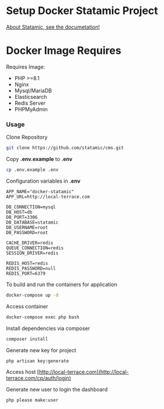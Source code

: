 # Setup Docker Statamic Project
[About Statamic, see the documetation!](https://statamic.dev/)

# Docker Image Requires
Requires Image:
- PHP >=8.1
- Nginx
- Mysql/MariaDB
- Elasticsearch
- Redis Server
- PHPMyAdmin

### Usage
Clone Repository
```sh
git clone https://github.com/statamic/cms.git
```

Copy **.env.example** to **.env**
```sh
cp .env.example .env
```

Configuration variables in **.env**
```
APP_NAME="docker-statamic"
APP_URL=http://local-terrace.com

DB_CONNECTION=mysql
DB_HOST=db
DB_PORT=3306
DB_DATABASE=statamic
DB_USERNAME=root
DB_PASSWORD=root

CACHE_DRIVER=redis
QUEUE_CONNECTION=redis
SESSION_DRIVER=redis

REDIS_HOST=redis
REDIS_PASSWORD=null
REDIS_PORT=6379
```


To build and run the containers for application
```sh
docker-compose up -d
```


Access container
```sh
docker-compose exec php bash
```


Install dependencies via composer
```sh
composer install
```

Generate new key for project
```sh
php artisan key:generate
```

Access host
[http://local-terrace.com](http://local-terrace.com/cp/auth/login)

Generate new user to login the dashboard
```sh
php please make:user
```